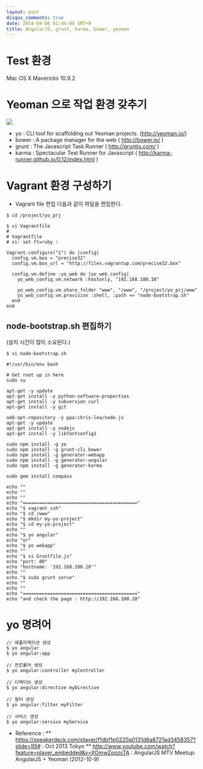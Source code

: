 ```yaml
---
layout: post
disqus_comments: true
date: 2014-04-06 01:44:00 GMT+9
title: AngularJS, grunt, karma, bower, yeoman
---
```

# Test 환경
Mac OS X Mavericks 10.9.2 

# Yeoman 으로 작업 환경 갖추기
![](http://bwahn.github.io/images/yo-bower-grunt.png)

* yo : CLI tool for scaffolding out Yeoman projects. (http://yeoman.io/)
* bower : A package manager for the web ( http://bower.io/ )
* grunt : The Javascript Task Runner ( http://gruntjs.com/ )
* karma : Spectacular Test Runner for Javascript ( http://karma-runner.github.io/0.12/index.html )

# Vagrant 환경 구성하기 

* Vagrant file 편집
다음과 같이 파일을 편집한다. 

```
$ cd /project/yo_prj

$ vi Vagrantfile
#
# Vagrantfile
# vi: set ft=ruby :

Vagrant.configure("1") do |config|
  config.vm.box = "precise32"
  config.vm.box_url = "http://files.vagrantup.com/precise32.box"

  config.vm.define :yo_web do |yo_web_config|
    yo_web_config.vm.network :hostonly, "192.168.100.10"

    yo_web_config.vm.share_folder "www", "/www", "/project/yo_prj/www"
    yo_web_config.vm.provision :shell, :path => "node-bootstrap.sh"
  end
end
```

## node-bootstrap.sh 편집하기 
(설치 시간이 많이 소요된다.)

```
$ vi node-bootstrap.sh

#!/usr/bin/env bash

# Get root up in here
sudo su

apt-get -y update
apt-get install -y python-software-properties
apt-get install -y subversion curl
apt-get install -y git

add-apt-repository -y ppa:chris-lea/node.js
apt-get -y update
apt-get install -y nodejs
apt-get install -y libfontconfig1

sudo npm install -g yo
sudo npm install -g grunt-cli bower
sudo npm install -g generator-webapp
sudo npm install -g generator-angular
sudo npm install -g generator-karma

sudo gem install compass

echo ""
echo ""
echo ""
echo "=========================================="
echo "$ vagrant ssh"
echo "$ cd /www"
echo "$ mkdir my-yo-project"
echo "$ cd my-yo-project"
echo ""
echo "$ yo angular"
echo "or"
echo "$ yo webapp"
echo ""
echo "$ vi Gruntfile.js"
echo "port: 80"
echo "hostname: '192.168.100.10'"
echo ""
echo "$ sudo grunt serve"
echo ""
echo ""
echo "=========================================="
echo "and check the page : http://192.168.100.10"

```

# yo 명려어 
```
// 애플리케이션 생성
$ yo angular 
$ yo angular:app

// 컨트롤러 생성
$ yo angular:controller myController

// 디렉티브 생성
$ yo angular:directive myDirective

// 필터 생성
$ yo angular:filter myFilter

// 서비스 생성
$ yo angular:service myService
```




* Reference : 
** https://speakerdeck.com/player/f1dbf1e0220a0131d6a8721ad3458357?slide=95# : Oct 2013 Tokyo
** http://www.youtube.com/watch?feature=player_embedded&v=XOmwZopzcTA : AngularJS MTV Meetup: AngularJS + Yeoman (2012-10-9)
